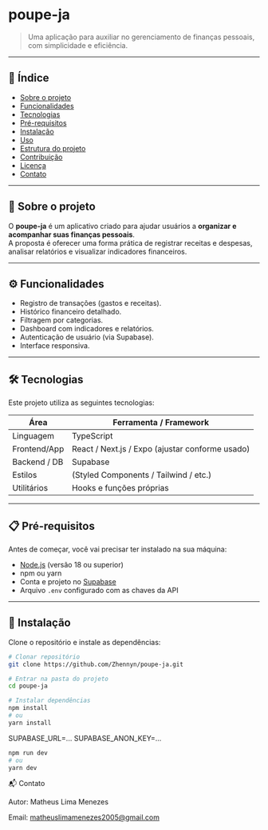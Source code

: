 # poupe-ja

> Uma aplicação para auxiliar no gerenciamento de finanças pessoais, com simplicidade e eficiência.

---

## 📑 Índice

- [Sobre o projeto](#sobre-o-projeto)  
- [Funcionalidades](#funcionalidades)  
- [Tecnologias](#tecnologias)  
- [Pré-requisitos](#pré-requisitos)  
- [Instalação](#instalação)  
- [Uso](#uso)  
- [Estrutura do projeto](#estrutura-do-projeto)  
- [Contribuição](#contribuição)  
- [Licença](#licença)  
- [Contato](#contato)  

---

## 📌 Sobre o projeto

O **poupe-ja** é um aplicativo criado para ajudar usuários a **organizar e acompanhar suas finanças pessoais**.  
A proposta é oferecer uma forma prática de registrar receitas e despesas, analisar relatórios e visualizar indicadores financeiros.  

---

## ⚙️ Funcionalidades

- Registro de transações (gastos e receitas).  
- Histórico financeiro detalhado.  
- Filtragem por categorias.  
- Dashboard com indicadores e relatórios.  
- Autenticação de usuário (via Supabase).  
- Interface responsiva.

---

## 🛠 Tecnologias

Este projeto utiliza as seguintes tecnologias:

| Área            | Ferramenta / Framework |
|-----------------|-------------------------|
| Linguagem       | TypeScript              |
| Frontend/App    | React / Next.js / Expo (ajustar conforme usado) |
| Backend / DB    | Supabase                |
| Estilos         | (Styled Components / Tailwind / etc.) |
| Utilitários     | Hooks e funções próprias |

---

## 📋 Pré-requisitos

Antes de começar, você vai precisar ter instalado na sua máquina:

- [Node.js](https://nodejs.org/) (versão 18 ou superior)  
- npm ou yarn  
- Conta e projeto no [Supabase](https://supabase.com/)  
- Arquivo `.env` configurado com as chaves da API  

---

## 🚀 Instalação

Clone o repositório e instale as dependências:

```bash
# Clonar repositório
git clone https://github.com/Zhennyn/poupe-ja.git

# Entrar na pasta do projeto
cd poupe-ja

# Instalar dependências
npm install
# ou
yarn install
```

SUPABASE_URL=...
SUPABASE_ANON_KEY=...

```bash
npm run dev
# ou
yarn dev
```

📬 Contato

Autor: Matheus Lima Menezes

Email: matheuslimamenezes2005@gmail.com
